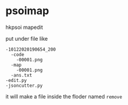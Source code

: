 # psoimap
  hkpsoi mapedit
  
put under file like
```
-10122020190654_200
  -code
    -00001.png
  -map
    -00001.png
  -ans.txt
-edit.py
-jsoncutter.py
```
it will make a file inside the floder named ```remove```
